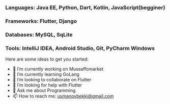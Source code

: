 ### Languages: Java EE, Python, Dart, Kotlin, JavaScript(begginer)
### Frameworks: Flutter, Django
### Databases: MySQL, SqLite 
### Tools: IntelliJ IDEA, Android Studio, Git, PyCharm Windows

Here are some ideas to get you started:

- 🔭 I’m currently working on Mussaffomarket
- 🌱 I’m currently learning GoLang
- 👯 I’m looking to collaborate on Flutter
- 🤔 I’m looking for help with Flutter
- 💬 Ask me about Programming
- 📫 How to reach me: usmanovbekki@gmail.com



